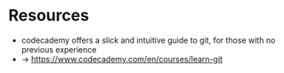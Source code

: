 # Resources
* codecademy offers a slick and intuitive guide to git, for those with no previous experience
* -> https://www.codecademy.com/en/courses/learn-git
